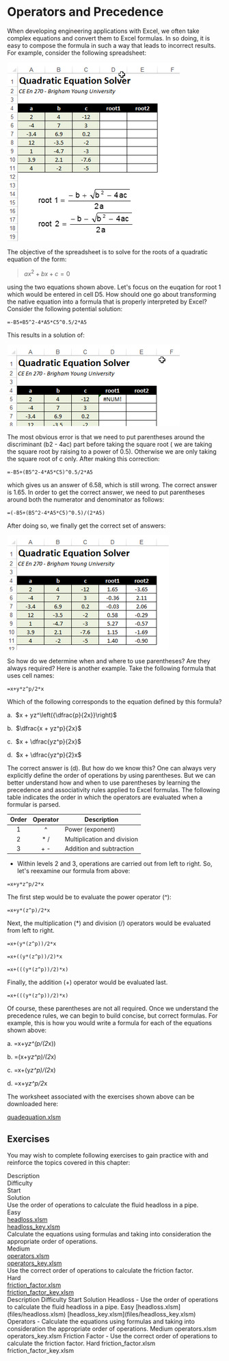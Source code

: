 # Operators and Precedence

When developing engineering applications with Excel, we often take complex equations and convert them to Excel formulas. In so doing, it is easy to compose the formula in such a way that leads to incorrect results. For example, consider the following spreadsheet:

![quadsheet_start.png](images/quadsheet_start.png)

The objective of the spreadsheet is to solve for the roots of a quadratic equation of the form:

>$ax^2 + bx + c = 0$

using the two equations shown above. Let's focus on the euqation for root 1 which would be entered in cell D5. How should one go about transforming the native equation into a formula that is properly interpreted by Excel? Consider the following potential solution:

```excel
=-B5+B5^2-4*A5*C5^0.5/2*A5
```

This results in a solution of:

![numerror.png](images/numerror.png)

The most obvious error is that we need to put parentheses around the discriminant (b2 - 4ac) part before taking the square root ( we are taking the square root by raising to a power of 0.5). Otherwise we are only taking the square root of c only. After making this correction:

```excel
=-B5+(B5^2-4*A5*C5)^0.5/2*A5
```

which gives us an answer of 6.58, which is still wrong. The correct answer is 1.65. In order to get the correct answer, we need to put parentheses around both the numerator and denominator as follows:

```excel
=(-B5+(B5^2-4*A5*C5)^0.5)/(2*A5)
```

After doing so, we finally get the correct set of answers:

![solution.png](images/solution.png)

So how do we determine when and where to use parentheses? Are they always required? Here is another example. Take the following formula that uses cell names:

```excel
=x+y*z^p/2*x
```

Which of the following corresponds to the equation defined by this formula?

a.&nbsp;	$x + yz^\left({\dfrac{p}{2x}}\right)$
 	 
b.&nbsp;	$\dfrac{x + yz^p}{2x}$
 	 
c.&nbsp;	$x + \dfrac{yz^p}{2x}$
 	 
d.&nbsp;	$x + \dfrac{yz^p}{2}x$

The correct answer is (d). But how do we know this? One can always very explicitly define the order of operations by using parentheses. But we can better understand how and when to use parentheses by learning the precedence and associativity rules applied to Excel formulas. The following table indicates the order in which the operators are evaluated when a formular is parsed.

| Order | Operator | Description |
|:-----:|:--------:|-------------|
| 1 | ^ | Power (exponent) |
| 2 | * / | Multiplication and division |
| 3 | + - | Addition and subtraction |

- Within levels 2 and 3, operations are carried out from left to right. So, let's reexamine our formula from above:

```excel
=x+y*z^p/2*x
```

The first step would be to evaluate the power operator (^):

```excel
=x+y*(z^p)/2*x
```

Next, the multiplication (*) and division (/) operators would be evaluated from left to right.

```excel
=x+(y*(z^p))/2*x
```

```excel
=x+((y*(z^p))/2)*x
```

```excel
=x+(((y*(z^p))/2)*x)
```

Finally, the addition (+) operator would be evaluated last.

```excel
=x+(((y*(z^p))/2)*x)
```

Of course, these parentheses are not all required. Once we understand the precedence rules, we can begin to build concise, but correct formulas. For example, this is how you would write a formula for each of the equations shown above:

a.		=x+y*z^(p/(2*x))
 	 	 
b.		=(x+y*z^p)/(2*x)
 	 	 
c.		=x+(y*z^p)/(2*x)
 	 	 
d.		=x+y*z^p/2*x

The worksheet associated with the exercises shown above can be downloaded here:

[quadequation.xlsm](files/quadequation.xlsm)

## Exercises

You may wish to complete following exercises to gain practice with and reinforce the topics covered in this chapter:

<div class="exercise-grid" data-columns="4">
<div class="exercise-header">Description</div>
<div class="exercise-header">Difficulty</div>
<div class="exercise-header">Start</div>
<div class="exercise-header">Solution</div>
<div class="exercise-cell">Use the order of operations to calculate the fluid headloss in a pipe.</div>
<div class="exercise-cell">Easy</div>
<div class="exercise-cell"><a href="files/headloss.xlsm">headloss.xlsm</a></div>
<div class="exercise-cell"><a href="files/headloss_key.xlsm">headloss_key.xlsm</a></div>
<div class="exercise-cell">Calculate the equations using formulas and taking into consideration the appropriate order of operations.</div>
<div class="exercise-cell">Medium</div>
<div class="exercise-cell"><a href="files/operators.xlsm">operators.xlsm</a></div>
<div class="exercise-cell"><a href="files/operators_key.xlsm">operators_key.xlsm</a></div>
<div class="exercise-cell">Use the correct order of operations to calculate the friction factor.</div>
<div class="exercise-cell">Hard</div>
<div class="exercise-cell"><a href="files/friction_factor.xlsm">friction_factor.xlsm</a></div>
<div class="exercise-cell"><a href="files/friction_factor_key.xlsm">friction_factor_key.xlsm</a></div>
</div>
Description	Difficulty	Start	Solution
Headloss - Use the order of operations to calculate the fluid headloss in a pipe.	Easy	[headloss.xlsm](files/headloss.xlsm)	[headloss_key.xlsm](files/headloss_key.xlsm)
Operators - Calculate the equations using formulas and taking into consideration the appropriate order of operations.	Medium	operators.xlsm	operators_key.xlsm
Friction Factor - Use the correct order of operations to calculate the friction factor.	Hard	friction_factor.xlsm	friction_factor_key.xlsm

